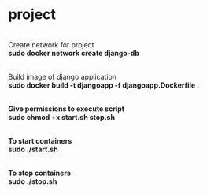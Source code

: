 # project

<!--<br>Services are built once and then tagged, by default as project_service. 
<br>For example, composetest_db. If the Compose file specifies an image name, the image is tagged with that name, 
substituting any variables beforehand.
<br>If you change a service’s Dockerfile or the contents of its build directory, run "docker-compose build" to rebuild it.
<br>command - docker-compose build -->

<!--<br><br>Builds, (re)creates, starts, and attaches to containers for a service.
<!--<br>command - docker-compose up

<!--<br>Go to http://0.0.0.0:8000 to see django application through nginx -->

<br>Create network for project
<br> <b>sudo docker network create django-db</b>

<br> Build image of django application
<br><b> sudo docker build -t djangoapp -f djangoapp.Dockerfile .

<br>Give permissions to execute script
<br><b> sudo chmod +x start.sh stop.sh </b>

<br>To start containers
<br><b> sudo ./start.sh </b>

<br>To stop containers
<br><b> sudo ./stop.sh</b>
